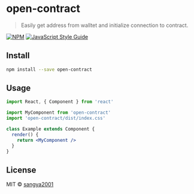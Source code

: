 # open-contract

> Easily get address from walltet and initialize connection to contract.

[![NPM](https://img.shields.io/npm/v/open-contract.svg)](https://www.npmjs.com/package/open-contract) [![JavaScript Style Guide](https://img.shields.io/badge/code_style-standard-brightgreen.svg)](https://standardjs.com)

## Install

```bash
npm install --save open-contract
```

## Usage

```jsx
import React, { Component } from 'react'

import MyComponent from 'open-contract'
import 'open-contract/dist/index.css'

class Example extends Component {
  render() {
    return <MyComponent />
  }
}
```

## License

MIT © [sangya2001](https://github.com/sangya2001)
